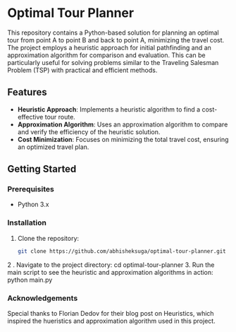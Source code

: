 
# Optimal Tour Planner

This repository contains a Python-based solution for planning an optimal tour from point A to point B and back to point A, minimizing the travel cost. The project employs a heuristic approach for initial pathfinding and an approximation algorithm for comparison and evaluation. This can be particularly useful for solving problems similar to the Traveling Salesman Problem (TSP) with practical and efficient methods.

## Features
- **Heuristic Approach**: Implements a heuristic algorithm to find a cost-effective tour route.
- **Approximation Algorithm**: Uses an approximation algorithm to compare and verify the efficiency of the heuristic solution.
- **Cost Minimization**: Focuses on minimizing the total travel cost, ensuring an optimized travel plan.

## Getting Started
### Prerequisites
- Python 3.x

### Installation
1. Clone the repository:
   ```sh
   git clone https://github.com/abhisheksuga/optimal-tour-planner.git
2 . Navigate to the project directory:
   cd optimal-tour-planner
3. Run the main script to see the heuristic and approximation algorithms in action:
   python main.py

### Acknowledgements 

Special thanks to Florian Dedov for their blog post on Heuristics, which inspired the hueristics and approximation algorithm used in this project.
